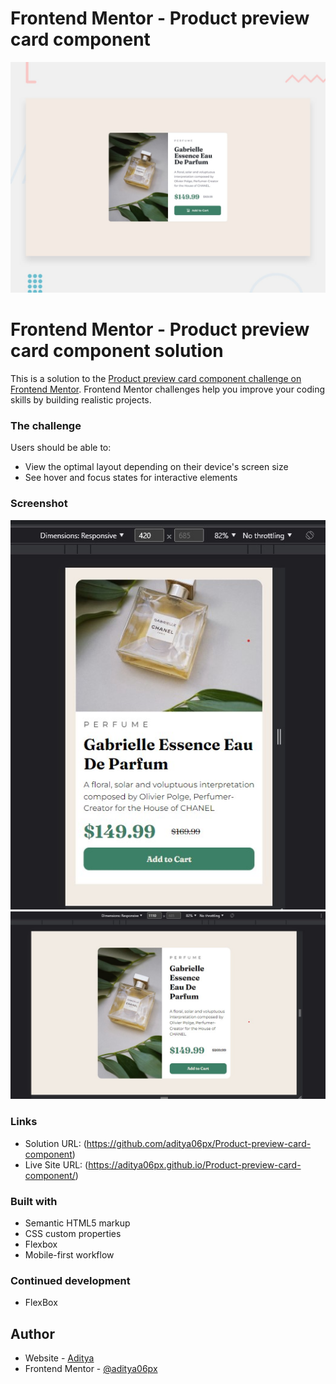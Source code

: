 # Frontend Mentor - Product preview card component

![Design preview for the Product preview card component coding challenge](./design/desktop-preview.jpg)

# Frontend Mentor - Product preview card component solution

This is a solution to the [Product preview card component challenge on Frontend Mentor](https://www.frontendmentor.io/challenges/product-preview-card-component-GO7UmttRfa). Frontend Mentor challenges help you improve your coding skills by building realistic projects. 

### The challenge

Users should be able to:

- View the optimal layout depending on their device's screen size
- See hover and focus states for interactive elements

### Screenshot

![](./images/mobile.jpg)
![](./images/laptop.jpg)


### Links

- Solution URL: (https://github.com/aditya06px/Product-preview-card-component)
- Live Site URL: (https://aditya06px.github.io/Product-preview-card-component/)


### Built with

- Semantic HTML5 markup
- CSS custom properties
- Flexbox
- Mobile-first workflow

### Continued development

- FlexBox

## Author

- Website - [Aditya](https://aditya06px.github.io/Product-preview-card-component/)
- Frontend Mentor - [@aditya06px](https://www.frontendmentor.io/profile/yourusername)

